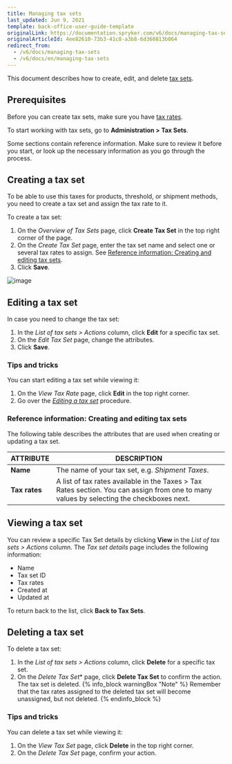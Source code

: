 ```yaml
---
title: Managing tax sets
last_updated: Jun 9, 2021
template: back-office-user-guide-template
originalLink: https://documentation.spryker.com/v6/docs/managing-tax-sets
originalArticleId: 4ee82610-73b3-41c8-a3b8-6d360813b064
redirect_from:
  - /v6/docs/managing-tax-sets
  - /v6/docs/en/managing-tax-sets
---
```


This document describes how to create, edit, and delete [tax sets](/docs/scos/user/features/{{page.version}}/tax-feature-overview.html).

## Prerequisites
Before you can create tax sets, make sure you have [tax rates](/docs/scos/user/back-office-user-guides/{{page.version}}/administration/tax-rates/managing-tax-rates.html).  

To start working with tax sets, go to **Administration > Tax Sets**.

Some sections contain reference information. Make sure to review it before you start, or look up the necessary information as you go through the process.

## Creating a tax set
To be able to use this taxes for products, threshold, or shipment methods, you need to create a tax set and assign the tax rate to it.

To create a tax set:
1. On the *Overview of Tax Sets* page, click **Create Tax Set** in the top right corner of the page.
2. On the *Create Tax Set* page, enter the tax set name and select one or several tax rates to assign. See [Reference information: Creating and editing tax sets](#reference-information-creating-and-editing-tax-sets).
3. Click **Save**.

![image](https://spryker.s3.eu-central-1.amazonaws.com/docs/User+Guides/Back+Office+User+Guides/Taxes/Managing+Tax+Rates/create-tax-set.png) 


## Editing a tax set
In case you need to change the tax set: 
1. In the *List of tax sets > Actions* column, click **Edit** for a specific tax set.
2. On the *Edit Tax Set* page, change the attributes. 
3. Click **Save**.

### Tips and tricks

You can start editing a tax set while viewing it:
1. On the *View Tax Rate* page, click **Edit** in the top right corner.
2. Go over the [*Editing a tax set*](#editing-a-tax-set) procedure.

### Reference information: Creating and editing tax sets

The following table describes the attributes that are used when creating or updating a tax set.

| ATTRIBUTE |DESCRIPTION  |
| --- | --- |
| **Name** | The name of your tax set, e.g. _Shipment Taxes_. |
| **Tax rates** |A list of tax rates available in the Taxes > Tax Rates section. You can assign from one to many values by selecting the checkboxes next. |

## Viewing a tax set
You can review a specific Tax Set details by clicking **View** in the *List of tax sets > Actions* column.
The *Tax set details* page includes the following information:
* Name
* Tax set ID
* Tax rates
* Created at
* Updated at

To return back to the list, click **Back to Tax Sets**.

## Deleting a tax set
To delete a tax set:

1. In the *List of tax sets > Actions* column, click **Delete** for a specific tax set.
2. On the *Delete Tax Set** page, click **Delete Tax Set** to confirm the action.
The tax set is deleted. 
{% info_block warningBox "Note" %}
Remember that the tax rates assigned to the deleted tax set will become unassigned, but not deleted. 
{% endinfo_block %}

### Tips and tricks
You can delete a tax set while viewing it:
1. On the *View Tax Set* page, click **Delete** in the top right corner.
2. On the *Delete Tax Set* page, confirm your action.

